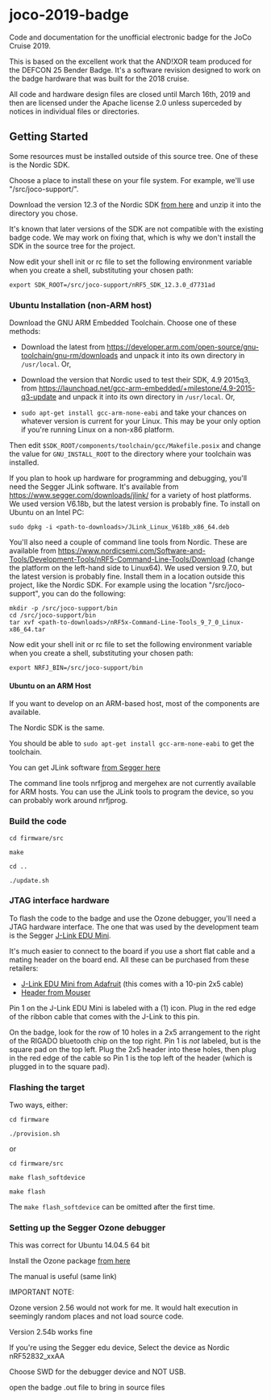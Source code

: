 # joco-2019-badge

Code and documentation for the unofficial electronic badge for the JoCo Cruise 2019.

This is based on the excellent work that the AND!XOR team produced for the DEFCON 25 Bender Badge. It's a software revision designed to work on the badge hardware that was built for the 2018 cruise.

All code and hardware design files are closed until March 16th, 2019 and then are licensed under the Apache license 2.0 unless superceded by notices in individual files or directories.

## Getting Started

Some resources must be installed outside of this source tree. One of these is the Nordic SDK.

Choose a place to install these on your file system. For example, we'll use "/src/joco-support/".

Download the version 12.3 of the Nordic SDK [from here](https://developer.nordicsemi.com/nRF5_SDK/nRF5_SDK_v12.x.x/nRF5_SDK_12.3.0_d7731ad.zip) and unzip it into the directory you chose.

It's known that later versions of the SDK are not compatible with the existing badge code. We may work on fixing that, which is why we don't install the SDK in the source tree for the project.

Now edit your shell init or rc file to set the following environment variable when you create a shell, substituting your chosen path:

```
export SDK_ROOT=/src/joco-support/nRF5_SDK_12.3.0_d7731ad
```

### Ubuntu Installation (non-ARM host)

Download the GNU ARM Embedded Toolchain. Choose one of these methods:

* Download the latest from <https://developer.arm.com/open-source/gnu-toolchain/gnu-rm/downloads> and unpack it into its own directory in `/usr/local`. Or,

* Download the version that Nordic used to test their SDK, 4.9 2015q3, from <https://launchpad.net/gcc-arm-embedded/+milestone/4.9-2015-q3-update> and unpack it into its own directory in `/usr/local`. Or,

* `sudo apt-get install gcc-arm-none-eabi` and take your chances on whatever version is current for your Linux. This may be your only option if you're running Linux on a non-x86 platform.

Then edit `$SDK_ROOT/components/toolchain/gcc/Makefile.posix` and change the value for `GNU_INSTALL_ROOT` to the directory where your toolchain was installed.

If you plan to hook up hardware for programming and debugging, you'll need the Segger JLink software. It's available from <https://www.segger.com/downloads/jlink/> for a variety of host platforms. We used version V6.18b, but the latest version is probably fine. To install on Ubuntu on an Intel PC:

`sudo dpkg -i <path-to-downloads>/JLink_Linux_V618b_x86_64.deb`

You'll also need a couple of command line tools from Nordic. These are available from <https://www.nordicsemi.com/Software-and-Tools/Development-Tools/nRF5-Command-Line-Tools/Download> (change the platform on the left-hand side to Linux64). We used version 9.7.0, but the latest version is probably fine. Install them in a location outside this project, like the Nordic SDK. For example using the location "/src/joco-support", you can do the following:

```
mkdir -p /src/joco-support/bin
cd /src/joco-support/bin
tar xvf <path-to-downloads>/nRF5x-Command-Line-Tools_9_7_0_Linux-x86_64.tar
```

Now edit your shell init or rc file to set the following environment variable when you create a shell, substituting your chosen path:

```
export NRFJ_BIN=/src/joco-support/bin
```

#### Ubuntu on an ARM Host

If you want to develop on an ARM-based host, most of the components are available.

The Nordic SDK is the same.

You should be able to `sudo apt-get install gcc-arm-none-eabi` to get the toolchain.

You can get JLink software [from Segger here](https://www.segger.com/downloads/jlink/#J-LinkSoftwareAndDocumentationPack)

The command line tools nrfjprog and mergehex are not currently available for ARM hosts. You can use the JLink tools to program the device, so you can probably work around nrfjprog.

### Build the code

`cd firmware/src`

`make`

`cd ..`

`./update.sh`


### JTAG interface hardware

To flash the code to the badge and use the Ozone debugger, you'll need a JTAG hardware interface.
The one that was used by the development team is the Segger [J-Link EDU Mini](https://www.segger.com/products/debug-probes/j-link/models/j-link-edu-mini/).

It's much easier to connect to the board if you use a short flat cable and a mating header on the board end. All these can be purchased from these retailers:

* [J-Link EDU Mini from Adafruit](https://www.adafruit.com/product/3571) (this comes with a 10-pin 2x5 cable)
* [Header from Mouser](https://www.mouser.com/ProductDetail/Harwin/M50-3500542?qs=9fQaSFfsqsyXI0P9tFOVoQ%3D%3D)

Pin 1 on the J-Link EDU Mini is labeled with a (1) icon. Plug in the red edge of the ribbon cable that comes with the J-Link to this pin.

On the badge, look for the row of 10 holes in a 2x5 arrangement to the right of the RIGADO bluetooth chip on the top right. Pin 1 is *not* labeled, but is the square pad on the top left. Plug the 2x5 header into these holes, then plug in the red edge of the cable so Pin 1 is the top left of the header (which is plugged in to the square pad).

### Flashing the target

Two ways, either:

`cd firmware`

`./provision.sh`

or

`cd firmware/src`

`make flash_softdevice`

`make flash`

The `make flash_softdevice` can be omitted after the first time.

### Setting up the Segger Ozone debugger

This was correct for Ubuntu 14.04.5 64 bit

Install the Ozone package [from here](https://www.segger.com/downloads/jlink/#Ozone)

The manual is useful (same link)

IMPORTANT NOTE: 

Ozone version 2.56 would not work for me. It would halt execution in seemingly random places and not load source code.

Version 2.54b works fine

If you're using the Segger edu device, Select the device as Nordic nRF52832_xxAA

Choose SWD for the debugger device and NOT USB.

open the badge .out file to bring in source files


